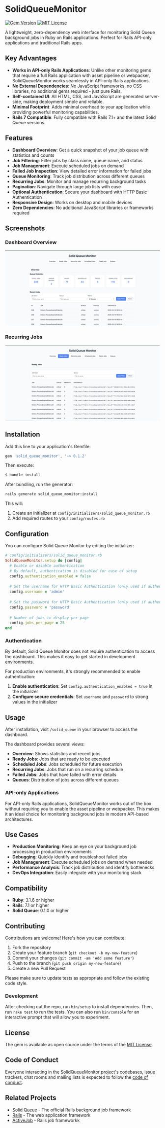 # SolidQueueMonitor

[![Gem Version](https://badge.fury.io/rb/solid_queue_monitor.svg)](https://badge.fury.io/rb/solid_queue_monitor)
[![MIT License](https://img.shields.io/badge/license-MIT-blue.svg)](LICENSE)

A lightweight, zero-dependency web interface for monitoring Solid Queue background jobs in Ruby on Rails applications. Perfect for Rails API-only applications and traditional Rails apps.

## Key Advantages

- **Works in API-only Rails Applications**: Unlike other monitoring gems that require a full Rails application with asset pipeline or webpacker, SolidQueueMonitor works seamlessly in API-only Rails applications.
- **No External Dependencies**: No JavaScript frameworks, no CSS libraries, no additional gems required - just pure Rails.
- **Self-contained UI**: All HTML, CSS, and JavaScript are generated server-side, making deployment simple and reliable.
- **Minimal Footprint**: Adds minimal overhead to your application while providing powerful monitoring capabilities.
- **Rails 7 Compatible**: Fully compatible with Rails 7.1+ and the latest Solid Queue versions.

## Features

- **Dashboard Overview**: Get a quick snapshot of your job queue with statistics and counts
- **Job Filtering**: Filter jobs by class name, queue name, and status
- **Job Management**: Execute scheduled jobs on demand
- **Failed Job Inspection**: View detailed error information for failed jobs
- **Queue Monitoring**: Track job distribution across different queues
- **Recurring Jobs**: Monitor and manage recurring background tasks
- **Pagination**: Navigate through large job lists with ease
- **Optional Authentication**: Secure your dashboard with HTTP Basic Authentication
- **Responsive Design**: Works on desktop and mobile devices
- **Zero Dependencies**: No additional JavaScript libraries or frameworks required

## Screenshots

### Dashboard Overview

![Dashboard Overview](screenshots/dashboard.png)

### Recurring Jobs

![Recurring Jobs](screenshots/recurring_jobs.png)

## Installation

Add this line to your application's Gemfile:

```ruby
gem 'solid_queue_monitor', '~> 0.1.2'
```

Then execute:

```bash
$ bundle install
```

After bundling, run the generator:

```bash
rails generate solid_queue_monitor:install
```

This will:

1. Create an initializer at `config/initializers/solid_queue_monitor.rb`
2. Add required routes to your `config/routes.rb`

## Configuration

You can configure Solid Queue Monitor by editing the initializer:

```ruby
# config/initializers/solid_queue_monitor.rb
SolidQueueMonitor.setup do |config|
  # Enable or disable authentication
  # By default, authentication is disabled for ease of setup
  config.authentication_enabled = false

  # Set the username for HTTP Basic Authentication (only used if authentication is enabled)
  config.username = 'admin'

  # Set the password for HTTP Basic Authentication (only used if authentication is enabled)
  config.password = 'password'

  # Number of jobs to display per page
  config.jobs_per_page = 25
end
```

### Authentication

By default, Solid Queue Monitor does not require authentication to access the dashboard. This makes it easy to get started in development environments.

For production environments, it's strongly recommended to enable authentication:

1. **Enable authentication**: Set `config.authentication_enabled = true` in the initializer
2. **Configure secure credentials**: Set `username` and `password` to strong values in the initializer

## Usage

After installation, visit `/solid_queue` in your browser to access the dashboard.

The dashboard provides several views:

- **Overview**: Shows statistics and recent jobs
- **Ready Jobs**: Jobs that are ready to be executed
- **Scheduled Jobs**: Jobs scheduled for future execution
- **Recurring Jobs**: Jobs that run on a recurring schedule
- **Failed Jobs**: Jobs that have failed with error details
- **Queues**: Distribution of jobs across different queues

### API-only Applications

For API-only Rails applications, SolidQueueMonitor works out of the box without requiring you to enable the asset pipeline or webpacker. This makes it an ideal choice for monitoring background jobs in modern API-based architectures.

## Use Cases

- **Production Monitoring**: Keep an eye on your background job processing in production environments
- **Debugging**: Quickly identify and troubleshoot failed jobs
- **Job Management**: Execute scheduled jobs on demand when needed
- **Performance Analysis**: Track job distribution and identify bottlenecks
- **DevOps Integration**: Easily integrate with your monitoring stack

## Compatibility

- **Ruby**: 3.1.6 or higher
- **Rails**: 7.1 or higher
- **Solid Queue**: 0.1.0 or higher

## Contributing

Contributions are welcome! Here's how you can contribute:

1. Fork the repository
2. Create your feature branch (`git checkout -b my-new-feature`)
3. Commit your changes (`git commit -am 'Add some feature'`)
4. Push to the branch (`git push origin my-new-feature`)
5. Create a new Pull Request

Please make sure to update tests as appropriate and follow the existing code style.

### Development

After checking out the repo, run `bin/setup` to install dependencies. Then, run `rake test` to run the tests. You can also run `bin/console` for an interactive prompt that will allow you to experiment.

## License

The gem is available as open source under the terms of the [MIT License](https://opensource.org/licenses/MIT).

## Code of Conduct

Everyone interacting in the SolidQueueMonitor project's codebases, issue trackers, chat rooms and mailing lists is expected to follow the [code of conduct](https://github.com/yourusername/solid_queue_monitor/blob/main/CODE_OF_CONDUCT.md).

## Related Projects

- [Solid Queue](https://github.com/rails/solid_queue) - The official Rails background job framework
- [Rails](https://github.com/rails/rails) - The web application framework
- [ActiveJob](https://github.com/rails/rails/tree/main/activejob) - Rails job frameworkk
